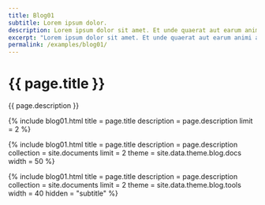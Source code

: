 ```yaml
---
title: Blog01
subtitle: Lorem ipsum dolor.
description: Lorem ipsum dolor sit amet. Et unde quaerat aut earum animi aut explicabo saepe qui quibusdam accusamus ut velit asperiores vel natus temporibus. Qui sapiente saepe qui totam saepe est suscipit quia vel error provident cum omnis eius aut galisum rem nulla dolor? Qui internos voluptas est nulla odit est temporibus expedita eos quidem cumque. Ea voluptates eligendi quo rerum libero et molestiae harum vel fugit magni et cupiditate optio At quia consequuntur ut exercitationem laboriosam. Cum blanditiis voluptatibus At amet sunt At quia deleniti id quibusdam neque ut odio placeat.
excerpt: "Lorem ipsum dolor sit amet. Et unde quaerat aut earum animi aut explicabo saepe qui quibusdam accusamus ut velit asperiores vel natus temporibus."
permalink: /examples/blog01/
---
```


<h1>{{ page.title }}</h1>
<p class = "text-justify">{{ page.description }}</p>

{% include blog01.html  title = page.title
                        description = page.description
                        limit = 2
                        %}

{% include blog01.html  title = page.title
                        description = page.description
                        collection = site.documents
                        limit = 2
                        theme = site.data.theme.blog.docs
                        width = 50
                        %}

{% include blog01.html  title = page.title
                        description = page.description
                        collection = site.documents
                        limit = 2
                        theme = site.data.theme.blog.tools
                        width = 40
                        hidden = "subtitle"
                        %}
